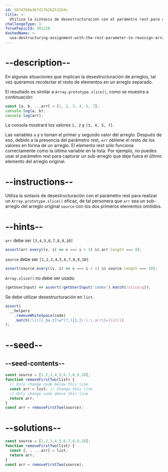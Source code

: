 ```yaml
---
id: 587d7b8a367417b2b2512b4c
title: >-
  Utiliza la sintaxis de desestructuración con el parámetro rest para reasignar elementos de un arreglo
challengeType: 1
forumTopicId: 301218
dashedName: >-
  use-destructuring-assignment-with-the-rest-parameter-to-reassign-array-elements
---
```


# --description--

En algunas situaciones que implican la desestructuración de arreglos, tal vez queramos recolectar el resto de elementos en un arreglo separado.

El resultado es similar a `Array.prototype.slice()`, como se muestra a continuación:

```js
const [a, b, ...arr] = [1, 2, 3, 4, 5, 7];
console.log(a, b);
console.log(arr);
```

La consola mostrará los valores `1, 2` y `[3, 4, 5, 7]`.

Las variables `a` y `b` toman el primer y segundo valor del arreglo. Después de eso, debido a la presencia del parámetro rest, `arr` obtiene el resto de los valores en forma de un arreglo. El elemento rest sólo funciona correctamente como la última variable en la lista. Por ejemplo, no puedes usar el parámetro rest para capturar un sub-arreglo que deje fuera el último elemento del arreglo original.

# --instructions--

Utiliza la sintaxis de desestructuración con el parámetro rest para realizar un `Array.prototype.slice()` eficaz, de tal personera que `arr` sea un sub-arreglo del arreglo original `source` con los dos primeros elementos omitidos.

# --hints--

`arr` debe ser `[3,4,5,6,7,8,9,10]`

```js
assert(arr.every((v, i) => v === i + 3) && arr.length === 8);
```

`source` debe ser `[1,2,3,4,5,6,7,8,9,10]`

```js
assert(source.every((v, i) => v === i + 1) && source.length === 10);
```

`Array.slice()` no debe ser usado.

```js
(getUserInput) => assert(!getUserInput('index').match(/slice/g));
```

Se debe utilizar desestructuración en `list`.

```js
assert(
  __helpers
    .removeWhiteSpace(code)
    .match(/\[(([_$a-z]\w*)?,){1,}\.\.\.arr\]=list/i)
);
```

# --seed--

## --seed-contents--

```js
const source = [1,2,3,4,5,6,7,8,9,10];
function removeFirstTwo(list) {
  // Only change code below this line
  const arr = list; // Change this line
  // Only change code above this line
  return arr;
}
const arr = removeFirstTwo(source);
```

# --solutions--

```js
const source = [1,2,3,4,5,6,7,8,9,10];
function removeFirstTwo(list) {
  const [, , ...arr] = list;
  return arr;
}
const arr = removeFirstTwo(source);
```
